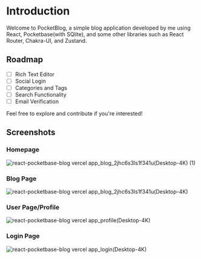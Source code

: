 # Introduction

Welcome to PocketBlog, a simple blog application developed by me using React, Pocketbase(with SQlite), and some other libraries such as React Router, Chakra-UI, and Zustand.

## Roadmap

- [ ] Rich Text Editor
- [ ] Social Login
- [ ] Categories and Tags
- [ ] Search Functionality
- [ ] Email Verification

Feel free to explore and contribute if you're interested!

## Screenshots

### Homepage

![react-pocketbase-blog vercel app_blog_2jhc6s3ls1f341u(Desktop-4K) (1)](https://github.com/albeniskerqeli10/react-pocketbase-blog/assets/58092596/5204a182-66a5-41f3-81a0-6b960beb3c2b)

### Blog Page

![react-pocketbase-blog vercel app_blog_2jhc6s3ls1f341u(Desktop-4K)](https://github.com/albeniskerqeli10/react-pocketbase-blog/assets/58092596/a3b2bf20-9d50-42ed-8380-b3eba348bdf1)

### User Page/Profile

![react-pocketbase-blog vercel app_profile(Desktop-4K)](https://github.com/albeniskerqeli10/react-pocketbase-blog/assets/58092596/46a4c8a3-3ec7-4cc9-b7a4-b6d2b08c03af)

### Login Page

![react-pocketbase-blog vercel app_login(Desktop-4K)](https://github.com/albeniskerqeli10/react-pocketbase-blog/assets/58092596/be1e8db1-7abd-40b5-bf6a-fbfcd5c00e09)

